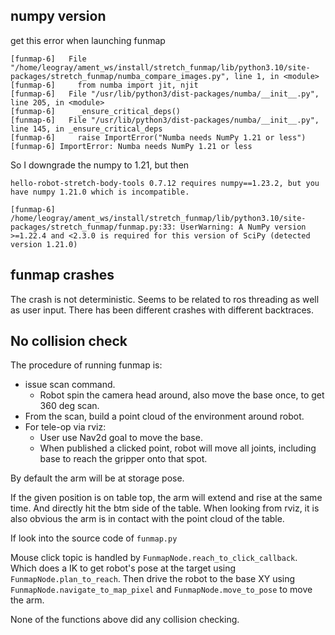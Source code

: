 
## numpy version


get this error when launching funmap 

```
[funmap-6]   File "/home/leogray/ament_ws/install/stretch_funmap/lib/python3.10/site-packages/stretch_funmap/numba_compare_images.py", line 1, in <module>
[funmap-6]     from numba import jit, njit
[funmap-6]   File "/usr/lib/python3/dist-packages/numba/__init__.py", line 205, in <module>
[funmap-6]     _ensure_critical_deps()
[funmap-6]   File "/usr/lib/python3/dist-packages/numba/__init__.py", line 145, in _ensure_critical_deps
[funmap-6]     raise ImportError("Numba needs NumPy 1.21 or less")
[funmap-6] ImportError: Numba needs NumPy 1.21 or less

```

So I downgrade the numpy to 1.21, but then 

```
hello-robot-stretch-body-tools 0.7.12 requires numpy==1.23.2, but you have numpy 1.21.0 which is incompatible.
```


```
[funmap-6] /home/leogray/ament_ws/install/stretch_funmap/lib/python3.10/site-packages/stretch_funmap/funmap.py:33: UserWarning: A NumPy version >=1.22.4 and <2.3.0 is required for this version of SciPy (detected version 1.21.0)
```



## funmap crashes


The crash is not deterministic. Seems to be related to ros threading as well as user input. There has been different crashes with different backtraces.


## No collision check

The procedure of running funmap is: 

* issue scan command.
    * Robot spin the camera head around, also move the base once, to get 360 deg scan.
* From the scan, build a point cloud of the environment around robot.
* For tele-op via rviz: 
    * User use Nav2d goal to move the base.
    * When published a clicked point, robot will move all joints, including base to reach the gripper onto that spot.

By default the arm will be at storage pose.

If the given position is on table top, the arm will extend and rise at the same time. And directly hit the btm side of the table. When looking from rviz, it is also obvious the arm is in contact with the point cloud of the table.


If look into the source code of `funmap.py`

Mouse click topic is handled by `FunmapNode.reach_to_click_callback`. Which does a IK to get robot's pose at the target using `FunmapNode.plan_to_reach`. Then drive the robot to the base XY using `FunmapNode.navigate_to_map_pixel` and `FunmapNode.move_to_pose` to move the arm.

None of the functions above did any collision checking.

